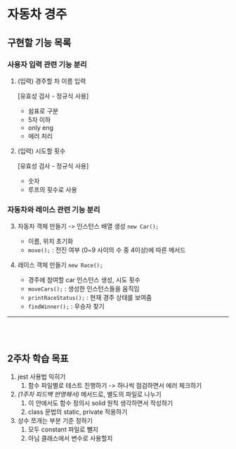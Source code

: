 # 자동차 경주

## 구현할 기능 목록

### 사용자 입력 관련 기능 분리

1. (입력) 경주할 차 이름 입력

   [유효성 검사 - 정규식 사용]

   - 쉼표로 구분
   - 5자 이하
   - only eng
   - 에러 처리

2. (입력) 시도할 횟수

   [유효성 검사 - 정규식 사용]

   - 숫자
   - 루프의 횟수로 사용

### 자동차와 레이스 관련 기능 분리

3. 자동차 객체 만들기 -> 인스턴스 배열 생성
   `new Car();`

   - 이름, 위치 초기화
   - `move();` : 전진 여부 (0~9 사이의 수 중 4이상)에 따른 메서드

4. 레이스 객체 만들기
   `new Race();`

   - 경주에 참여할 car 인스턴스 생성, 시도 횟수
   - `moveCars();` : 생성한 인스턴스들을 움직임
   - `printRaceStatus();` : 현재 경주 상태를 보여줌
   - `findWinner();` : 우승자 찾기

---

<br /><br />

## 2주차 학습 목표

1. jest 사용법 익히기
   1. 함수 파일별로 테스트 진행하기 -> 하나씩 점검하면서 에러 체크하기
2. _(1주차 피드백 반영해서)_ 메서드로, 별도의 파일로 나누기
   1. 이 안에서도 함수 정의시 solid 원칙 생각하면서 작성하기
   2. class 문법의 static, private 적용하기
3. 상수 쪼개는 부분 기준 정하기
   1. 모두 constant 파일로 뺄지
   2. 아님 클래스에서 변수로 사용할지
